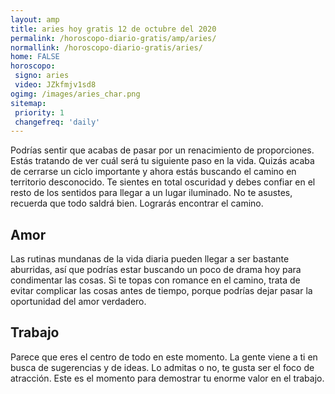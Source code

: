 ```yaml
---
layout: amp
title: aries hoy gratis 12 de octubre del 2020 
permalink: /horoscopo-diario-gratis/amp/aries/
normallink: /horoscopo-diario-gratis/aries/
home: FALSE
horoscopo:
 signo: aries
 video: JZkfmjv1sd8
ogimg: /images/aries_char.png
sitemap:
 priority: 1
 changefreq: 'daily'
---
```



Podrías sentir que acabas de pasar por un renacimiento de proporciones. Estás tratando de ver cuál será tu siguiente paso en la vida. Quizás acaba de cerrarse un ciclo importante y ahora estás buscando el camino en territorio desconocido. Te sientes en total oscuridad y debes confiar en el resto de los sentidos para llegar a un lugar iluminado. No te asustes, recuerda que todo saldrá bien. Lograrás encontrar el camino.

## Amor

Las rutinas mundanas de la vida diaria pueden llegar a ser bastante aburridas, así que podrías estar buscando un poco de drama hoy para condimentar las cosas. Si te topas con romance en el camino, trata de evitar complicar las cosas antes de tiempo, porque podrías dejar pasar la oportunidad del amor verdadero.

## Trabajo

Parece que eres el centro de todo en este momento. La gente viene a ti en busca de sugerencias y de ideas. Lo admitas o no, te gusta ser el foco de atracción. Este es el momento para demostrar tu enorme valor en el trabajo.